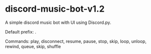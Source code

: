 # discord-music-bot-v1.2
A simple discord music bot with UI using Discord.py.

Default prefix: .

Commands: play, disconnect, resume, pause, stop, skip, loop, unloop, rewind, queue, skip, shuffle
